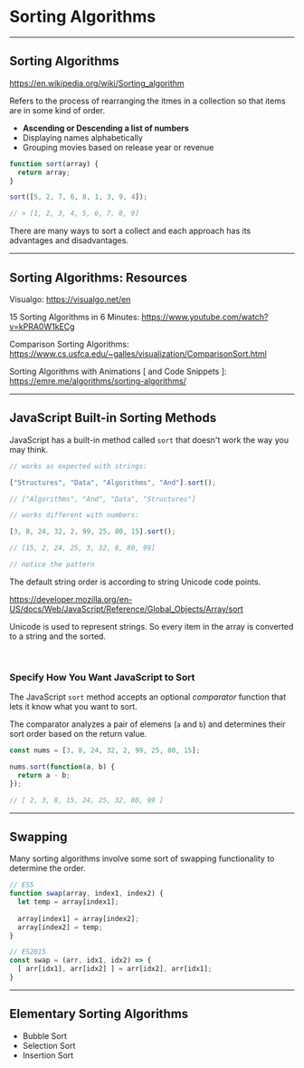 # Sorting Algorithms

---

## Sorting Algorithms

<https://en.wikipedia.org/wiki/Sorting_algorithm>

Refers to the process of rearranging the itmes in a collection so that items are in some kind of order.

* **Ascending or Descending a list of numbers**
* Displaying names alphabetically
* Grouping movies based on release year or revenue

```js
function sort(array) {
  return array;
}

sort([5, 2, 7, 6, 8, 1, 3, 9, 4]);

// > [1, 2, 3, 4, 5, 6, 7, 8, 9]

```

There are many ways to sort a collect and each approach has its advantages and disadvantages.

---

## Sorting Algorithms: Resources

Visualgo:
<https://visualgo.net/en>

15 Sorting Algorithms in 6 Minutes:
<https://www.youtube.com/watch?v=kPRA0W1kECg>

Comparison Sorting Algorithms:
<https://www.cs.usfca.edu/~galles/visualization/ComparisonSort.html>

Sorting Algorithms with Animations [ and Code Snippets ]:
<https://emre.me/algorithms/sorting-algorithms/>

---

## JavaScript Built-in Sorting Methods

JavaScript has a built-in method called `sort` that doesn't work the way you may think.

```js
// works as expected with strings:

["Structures", "Data", "Algorithms", "And"].sort();

// ["Algorithms", "And", "Data", "Structures"]
```

```js
// works different with numbers:

[3, 8, 24, 32, 2, 99, 25, 80, 15].sort();

// [15, 2, 24, 25, 3, 32, 8, 80, 99]

// notice the pattern
```

The default string order is according to string Unicode code points.

<https://developer.mozilla.org/en-US/docs/Web/JavaScript/Reference/Global_Objects/Array/sort>

Unicode is used to represent strings. So every item in the array is converted to a string and the sorted.

</br>

### Specify How You Want JavaScript to Sort

The JavaScript `sort` method accepts an optional _comparator_ function that lets it know what you want to sort.

The comparator analyzes a pair of elemens  (`a` and `b`)  and determines their sort order based on the return value.

```js
const nums = [3, 8, 24, 32, 2, 99, 25, 80, 15];

nums.sort(function(a, b) {
  return a - b;
});

// [ 2, 3, 8, 15, 24, 25, 32, 80, 99 ]
```

---

## Swapping

Many sorting algorithms involve some sort of swapping functionality to determine the order.

```js
// ES5
function swap(array, index1, index2) {
  let temp = array[index1];
  
  array[index1] = array[index2];
  array[index2] = temp;
}

// ES2015
const swap = (arr, idx1, idx2) => {
  [ arr[idx1], arr[idx2] ] = arr[idx2], arr[idx1];
}
```

---

## Elementary Sorting Algorithms

* Bubble Sort
* Selection Sort
* Insertion Sort
